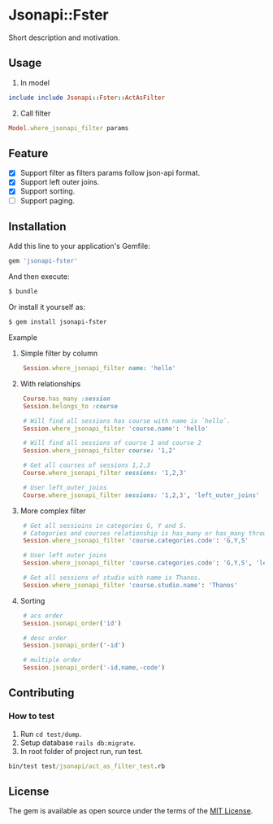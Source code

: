 # Jsonapi::Fster
Short description and motivation.

## Usage
1. In model
```ruby
include include Jsonapi::Fster::ActAsFilter
```
2. Call filter
```ruby
Model.where_jsonapi_filter params
```

## Feature
* [x] Support filter as filters params follow json-api format.
* [x] Support left outer joins.
* [x] Support sorting.
* [ ] Support paging.

## Installation
Add this line to your application's Gemfile:

```ruby
gem 'jsonapi-fster'
```

And then execute:
```bash
$ bundle
```

Or install it yourself as:
```bash
$ gem install jsonapi-fster
```

Example
1. Simple filter by column
```ruby
    Session.where_jsonapi_filter name: 'hello'
```

2. With relationships
```ruby
    Course.has_many :session
    Session.belongs_to :course

    # Will find all sessions has course with name is `hello`.
    Session.where_jsonapi_filter 'course.name': 'hello'

    # Will find all sessions of course 1 and course 2
    Session.where_jsonapi_filter course: '1,2'

    # Get all courses of sessions 1,2,3
    Course.where_jsonapi_filter sessions: '1,2,3'

    # User left_outer_joins
    Course.where_jsonapi_filter sessions: '1,2,3', 'left_outer_joins'
```

3. More complex filter
```ruby
    # Get all sessioins in categories G, Y and S.
    # Categories and courses relationship is has_many or has_many through one.
    Session.where_jsonapi_filter 'course.categories.code': 'G,Y,S'

    # User left outer joins
    Session.where_jsonapi_filter 'course.categories.code': 'G,Y,S', 'left_outer_joins'

    # Get all sessions of studio with name is Thanos.
    Session.where_jsonapi_filter 'course.studio.name': 'Thanos'
```

4. Sorting
```ruby
    # acs order
    Session.jsonapi_order('id')

    # desc order
    Session.jsonapi_order('-id')

    # multiple order
    Session.jsonapi_order('-id,name,-code')
```

## Contributing
### How to test
1. Run `cd test/dump`.
2. Setup database `rails db:migrate`.
3. In root folder of project run, run test.
```cmd
bin/test test/jsonapi/act_as_filter_test.rb
```

## License
The gem is available as open source under the terms of the [MIT License](https://opensource.org/licenses/MIT).
